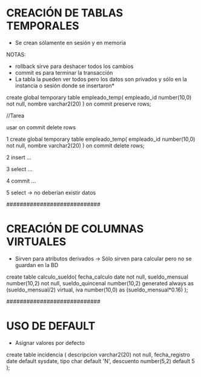 # CREACIÓN DE TABLAS TEMPORALES

- Se crean sólamente en sesión y en memoria

NOTAS:
- rollback sirve para deshacer todos los cambios
- commit es para terminar la transacción
- La tabla la pueden ver todos pero los datos son privados y sólo en la instancia o sesión donde se insertaron* 


create global temporary table empleado_temp( 
empleado_id number(10,0) not null, 
nombre varchar2(20) 
) on commit preserve rows;


//Tarea 

usar on commit delete rows

1 create global temporary table empleado_temp( empleado_id number(10,0) not null, nombre varchar2(20) ) on commit delete rows;

2 insert ...

3 select ...

4 commit ...

5 select -> no deberían existir datos

############################
# CREACIÓN DE COLUMNAS VIRTUALES

- Sirven para atributos derivados  -> Sólo sirven para calcular pero no se guardan en la BD

create table calculo_sueldo(
fecha_calculo date not null,
sueldo_mensual number(10,2) not null,
sueldo_quincenal number(10,2) generated always as (sueldo_mensual/2) virtual,
iva number(10,0) as (sueldo_mensual*0.16)
);

############################
# USO DE DEFAULT

- Asignar valores por defecto

create table incidencia (
descripcion varchar2(20) not null,
fecha_registro date default sysdate,
tipo char default 'N',
descuento number(5,2) default 5
);








